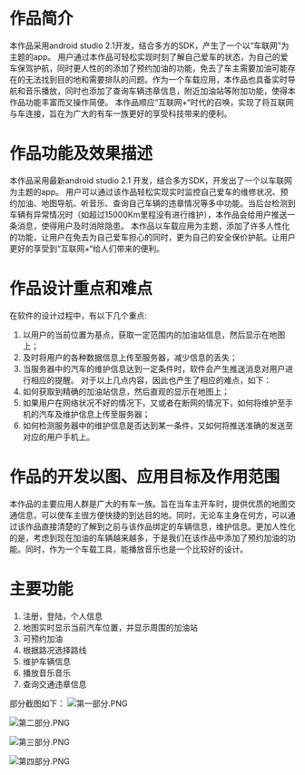 # 作品简介
本作品采用android studio 2.1开发，结合多方的SDK，产生了一个以“车联网”为主题的app。
用户通过本作品可轻松实现时刻了解自己爱车的状态，为自己的爱车保驾护航，同时更人性的的添加了预约加油的功能，免去了车主需要加油可能存在的无法找到目的地和需要排队的问题。作为一个车载应用，本作品也具备实时导航和音乐播放，同时也添加了查询车辆违章信息，附近加油站等附加功能，使得本作品功能丰富而又操作简便。
本作品顺应“互联网+“时代的召唤，实现了将互联网与车连接，旨在为广大的有车一族更好的享受科技带来的便利。

# 作品功能及效果描述
本作品采用最新android studio 2.1 开发，结合多方SDK，开发出了一个以车联网为主题的app。
用户可以通过该作品轻松实现实时监控自己爱车的维修状况、预约加油、地图导航、听音乐、查询自己车辆的违章情况等多中功能。当后台检测到车辆有异常情况时（如超过15000Km里程没有进行维护），本作品会给用户推送一条消息，使得用户及时消除隐患。
本作品以车载应用为主题，添加了许多人性化的功能，让用户在免去为自己爱车担心的同时，更为自己的安全保价护航。让用户更好的享受到“互联网+“给人们带来的便利。

# 作品设计重点和难点
在软件的设计过程中，有以下几个重点:
1.	以用户的当前位置为基点，获取一定范围内的加油站信息，然后显示在地图上；
2.	及时将用户的各种数据信息上传至服务器，减少信息的丢失；
3.	当服务器中的汽车的维护信息达到一定条件时，软件会产生推送消息对用户进行相应的提醒。
对于以上几点内容，因此也产生了相应的难点，如下：
1.	如何获取到精确的加油站信息，然后直观的显示在地图上；
2.	如果用户在网络状况不好的情况下，又或者在断网的情况下，如何将维护至手机的汽车及维护信息上传至服务器；
3.	如何检测服务器中的维护信息是否达到某一条件，又如何将推送准确的发送至对应的用户手机上。

# 作品的开发以图、应用目标及作用范围
本作品的主要应用人群是广大的有车一族。旨在当车主开车时，提供优质的地图交通信息，可以使车主很方便快捷的到达目的地。同时，无论车主身在何方，可以通过该作品直接清楚的了解到之前与该作品绑定的车辆信息，维护信息。更加人性化的是，考虑到现在加油的车辆越来越多，于是我们在该作品中添加了预约加油的功能。同时，作为一个车载工具，能播放音乐也是一个比较好的设计。

# 主要功能
1.	注册，登陆，个人信息
2.	地图实时显示当前汽车位置，并显示周围的加油站
3.	可预约加油
4.	根据路况选择路线
5.	维护车辆信息
6.	播放音乐音乐
7.	查询交通违章信息

部分截图如下：
![第一部分.PNG](http://upload-images.jianshu.io/upload_images/2178834-be2899a1a1569e2e.PNG?imageMogr2/auto-orient/strip%7CimageView2/2/w/1240)

![第二部分.PNG](http://upload-images.jianshu.io/upload_images/2178834-37b58de31f72d1d1.PNG?imageMogr2/auto-orient/strip%7CimageView2/2/w/1240)

![第三部分.PNG](http://upload-images.jianshu.io/upload_images/2178834-d018abb193dafe05.PNG?imageMogr2/auto-orient/strip%7CimageView2/2/w/1240)

![第四部分.PNG](http://upload-images.jianshu.io/upload_images/2178834-bb0bd2005371547b.PNG?imageMogr2/auto-orient/strip%7CimageView2/2/w/1240)
